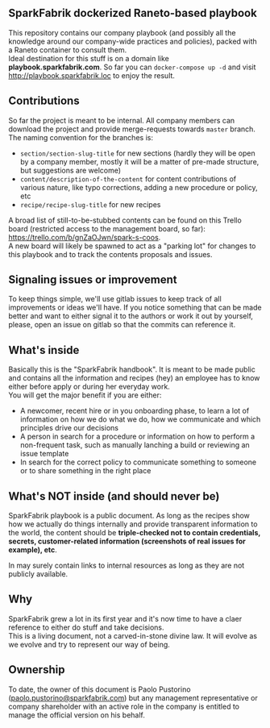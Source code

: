 ## SparkFabrik dockerized Raneto-based playbook

This repository contains our company playbook (and possibly all the knowledge around our company-wide practices and policies), packed with a Raneto container to consult them.  
Ideal destination for this stuff is on a domain like **playbook.sparkfabrik.com**. So far you can `docker-compose up -d` and visit http://playbook.sparkfabrik.loc to enjoy the result.

## Contributions

So far the project is meant to be internal. All company members can download the project and provide merge-requests towards `master` branch.  
The naming convention for the branches is:

* `section/section-slug-title` for new sections (hardly they will be open by a company member, mostly it will be a matter of pre-made structure, but suggestions are welcome)
* `content/description-of-the-content` for content contributions of various nature, like typo corrections, adding a new procedure or policy, etc
* `recipe/recipe-slug-title` for new recipes

A broad list of still-to-be-stubbed contents can be found on this Trello board (restricted access to the management board, so far): https://trello.com/b/gnZaOJwn/spark-s-coos.  
A new board will likely be spawned to act as a "parking lot" for changes to this playbook and to track the contents proposals and issues.

## Signaling issues or improvement

To keep things simple, we'll use gitlab issues to keep track of all improvements or ideas we'll have. If you notice something that can be made better and want to either signal it to the authors or work it out by yourself, please, open an issue on gitlab so that the commits can reference it.

## What's inside

Basically this is the "SparkFabrik handbook". It is meant to be made public and contains all the information and recipes (hey) an employee has to know either before apply or during her everyday work.  
You will get the major benefit if you are either:

* A newcomer, recent hire or in you onboarding phase, to learn a lot of information on how we do what we do, how we communicate and which principles drive our decisions
* A person in search for a procedure or information on how to perform a non-frequent task, such as manually lanching a build or reviewing an issue template
* In search for the correct policy to communicate something to someone or to share something in the right place

## What's NOT inside (and should never be)

SparkFabrik playbook is a public document. As long as the recipes show how we actually do things internally and provide transparent information to the world, the content should be **triple-checked not to contain credentials, secrets, customer-related information (screenshots of real issues for example), etc**.  

In may surely contain links to internal resources as long as they are not publicly available.

## Why

SparkFabrik grew a lot in its first year and it's now time to have a claer reference to either do stuff and take decisions.  
This is a living document, not a carved-in-stone divine law. It will evolve as we evolve and try to represent our way of being.

## Ownership

To date, the owner of this document is Paolo Pustorino (paolo.pustorino@sparkfabrik.com) but any management representative or company shareholder with an active role in the company is entitled to manage the official version on his behalf.
